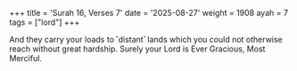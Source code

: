 +++
title = 'Surah 16, Verses 7'
date = '2025-08-27'
weight = 1908
ayah = 7
tags = ["lord"]
+++

And they carry your loads to ˹distant˺ lands which you could not otherwise reach without great hardship. Surely your Lord is Ever Gracious, Most Merciful.